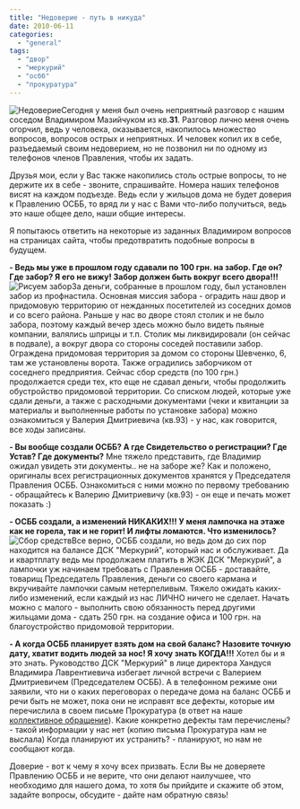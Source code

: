 ```yaml
---
title: "Недоверие - путь в никуда"
date: 2010-06-11
categories: 
  - "general"
tags: 
  - "двор"
  - "меркурий"
  - "осбб"
  - "прокуратура"
---
```


![Недоверие](http://shevchenko4a.brovary.org/wp-content/uploads/2010/06/questions.jpg "Недоверие")Сегодня у меня был очень неприятный разговор с нашим соседом Владимиром Мазийчуком из кв.**31**. Разговор лично меня очень огорчил, ведь у человека, оказывается, накопилось множество вопросов, вопросов острых и неприятных. И человек копил их в себе, разъедаемый своим недоверием, но не позвонил ни по одному из телефонов членов Правления, чтобы их задать.

Друзья мои, если у Вас также накопились столь острые вопросы, то не держите их в себе - звоните, спрашивайте. Номера наших телефонов висят на каждом подъезде. Ведь если у жильцов дома не будет доверия к Правлению ОСББ, то вряд ли у нас с Вами что-либо получиться, ведь это наше общее дело, наши общие интересы.

Я попытаюсь ответить на некоторые из заданных Владимиром вопросов на страницах <!--more-->сайта, чтобы предотвратить подобные вопросы в будущем.

**\- Ведь мы уже в прошлом году сдавали по 100 грн. на забор. Где он? Где забор? Я его не вижу! Забор должен быть вокруг всего двора!!!** ![Рисуем забор](http://shevchenko4a.brovary.org/wp-content/uploads/2010/06/zabor.jpg "Рисуем забор")За деньги, собранные в прошлом году, был установлен забор из профнастила. Основная миссия забора - оградить наш двор и придомовую территорию от нежданных посетителей из соседних домов и со всего района. Раньше у нас во дворе стоял столик и не было забора, поэтому каждый вечер здесь можно было видеть пьяные компании, валялись шприцы и т.п. Столик мы ликвидировали (он сейчас в подвале), а вокруг двора со стороны соседей поставили забор. Ограждена придомовая территория за домом со стороны Шевченко, 6, там же установлены ворота. Также оградились заборчиком от соседнего предприятия. Сейчас сбор средств (по 100 грн.) продолжается среди тех, кто еще не сдавал деньги, чтобы продолжить обустройство придомовой территории. Со списком людей, которые уже сдали деньги, а также с расходными документами (чеки и квитанции за материалы и выполненные работы по установке забора) можно ознакомиться у Валерия Дмитриевича (кв.93) - у нас, как говорится, все ходы записаны.

**\- Вы вообще создали ОСББ? А где Свидетельство о регистрации? Где Устав? Где документы?** Мне тяжело представить, где Владимир ожидал увидеть эти документы.. не на заборе же? Как и положено, оригиналы всех регистрационных документов хранятся у Председателя Правления ОСББ. Ознакомиться с ними можно по первому требованию - обращайтесь к Валерию Дмитриевичу (кв.93) - он еще и печать может показать :)

**\- ОСББ создали, а изменений НИКАКИХ!!! У меня лампочка на этаже как не горела, так и не горит! И лифты ломаются. Что изменилось?** ![Сбор средств](http://shevchenko4a.brovary.org/wp-content/uploads/2010/06/money.jpg "Сбор средств")Все верно, ОСББ создали, но ведь дом до сих пор находится на балансе ДСК "Меркурий", который нас и обслуживает. Да и квартплату ведь мы продолжаем платить в ЖЭК ДСК "Меркурий", а лампочки уж начинаем требовать с Правления ОСББ - доставайте, товарищ Председатель Правления, деньги со своего кармана и вкручивайте лампочки самым нетерпеливым. Тяжело ожидать каких-либо изменений, если каждый из нас ЛИЧНО ничего не сделает. Начать можно с малого - выполнить свою обязанность перед другими жильцами дома - сдать 250 грн. на создание офиса и 100 грн. на благоустройство придомовой территории.

**\- А когда ОСББ планирует взять дом на свой баланс? Назовите точную дату, хватит водить людей за нос! Я хочу знать КОГДА!!!** Хотел бы и я это знать. Руководство ДСК "Меркурий" в лице директора Хандуся Владимира Лаврентиевича избегает личной встречи с Валерием Дмитриевичем (Председателем ОСББ). А в телефонном режиме они заявили, что ни о каких переговорах о передаче дома на баланс ОСББ и речи быть не может, пока они не исправят все дефекты, которые им перечислила в своем письме Прокуратура (в ответ на наше [коллективное обращение](http://shevchenko4a.brovary.org/pismo-v-prokuraturu-dostavleno/)). Какие конкретно дефекты там перечислены? - такой информации у нас нет (копию письма Прокуратура нам не выслала) Когда планируют их устранить? - планируют, но нам не сообщают когда.

Доверие - вот к чему я хочу всех призвать. Если Вы не доверяете Правлению ОСББ и не верите, что они делают наилучшее, что необходимо для нашего дома, то хотя бы прийдите и скажите об этом, задайте вопросы, обсудите - дайте нам обратную связь!
